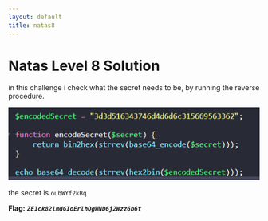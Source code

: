 ```yaml
---
layout: default
title: natas8
---
```


# Natas Level 8 Solution

in this challenge i check what the secret needs to be, by running the reverse procedure.

![alt text](./images/level8.png)

the secret is `oubWYf2kBq`

**Flag:** ***`ZE1ck82lmdGIoErlhQgWND6j2Wzz6b6t`*** 